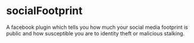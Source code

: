 # socialFootprint
A facebook plugin which tells you how much your social media footprint is public and how susceptible you are to identity theft or malicious stalking.
